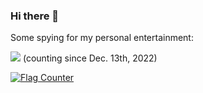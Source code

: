 ### Hi there 👋

Some spying for my personal entertainment:

<img src="https://profile-counter.glitch.me/jmizv/count.svg"> (counting since Dec. 13th, 2022)

<a href="https://info.flagcounter.com/6SB2"><img src="https://s11.flagcounter.com/count/6SB2/bg_FFFFFF/txt_000000/border_CCCCCC/columns_2/maxflags_10/viewers_0/labels_0/pageviews_0/flags_0/percent_0/" alt="Flag Counter" border="0"></a>

<!--
**jmizv/jmizv** is a ✨ _special_ ✨ repository because its `README.md` (this file) appears on your GitHub profile.

Here are some ideas to get you started:

- 🔭 I’m currently working on ...
- 🌱 I’m currently learning ...
- 👯 I’m looking to collaborate on ...
- 🤔 I’m looking for help with ...
- 💬 Ask me about ...
- 📫 How to reach me: ...
- 😄 Pronouns: ...
- ⚡ Fun fact: ...
-->
